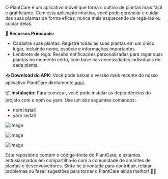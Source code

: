 O PlantCare é um aplicativo móvel que torna o cultivo de plantas mais fácil e gratificante. Com esta aplicação intuitiva, você pode gerenciar e cuidar das suas plantas de forma eficaz, nunca mais esquecendo de regá-las ou cuidar delas. 

🌱 **Recursos Principais:**
- Cadastre suas plantas: Registre todas as suas plantas em um único lugar, incluindo nome, espécie e informações importantes.
- Lembrete de rega: Receba notificações personalizadas para regar suas plantas no momento certo, com base nas necessidades individuais de cada planta.

📥 **Download do APK:**
Você pode baixar a versão mais recente do nosso aplicativo PlantCare diretamente [aqui](https://www.mediafire.com/file/vy7b5q9h2xo5ixn/plantmanagerv1.apk/file).

📦 **Instalação:**
Para começar, você pode instalar as dependências do projeto com o npm ou yarn. Use um dos seguintes comandos:
- npm install
- yarn install

  

![image](https://github.com/whalancruz/plantmanager.app/assets/53834409/5e754e06-b04b-4316-ab5e-7e0ce2a228a2)

![image](https://github.com/whalancruz/plantmanager.app/assets/53834409/b2f454b2-6ec7-477b-84b9-d3137f9a0a46)

![image](https://github.com/whalancruz/plantmanager.app/assets/53834409/636051ad-1f4a-4a28-9fd1-c1eb34ddb1ab)


Este repositório contém o código-fonte do PlantCare, e estamos entusiasmados em compartilhá-lo com a comunidade de amantes de plantas e desenvolvedores. Sinta-se à vontade para contribuir, relatar problemas ou fazer sugestões para tornar o PlantCare ainda melhor! 🌿📱
